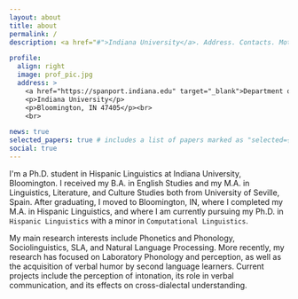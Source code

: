 ```yaml
---
layout: about
title: about
permalink: /
description: <a href="#">Indiana University</a>. Address. Contacts. Moto. Etc.

profile:
  align: right
  image: prof_pic.jpg
  address: >
    <a href="https://spanport.indiana.edu" target="_blank">Department of Spanish & Portuguese</a>
    <p>Indiana University</p>
    <p>Bloomington, IN 47405</p><br>
    <br>

news: true
selected_papers: true # includes a list of papers marked as "selected={true}"
social: true
---
```

I'm a Ph.D. student in Hispanic Linguistics at Indiana University, Bloomington. I received my B.A. in English Studies and my M.A. in Linguistics, Literature, and Culture Studies both from University of Seville, Spain. After graduating, I moved to Bloomington, IN, where I completed my M.A. in Hispanic Linguistics, and where I am currently pursuing my Ph.D. in `Hispanic Linguistics` with a minor in `Computational Linguistics`.

My main research interests include Phonetics and Phonology, Sociolinguistics, SLA, and Natural Language Processing. More recently, my research has focused on Laboratory Phonology and perception, as well as the acquisition of verbal humor by second language learners. Current projects include the perception of intonation, its role in verbal communication, and its effects on cross-dialectal understanding.
